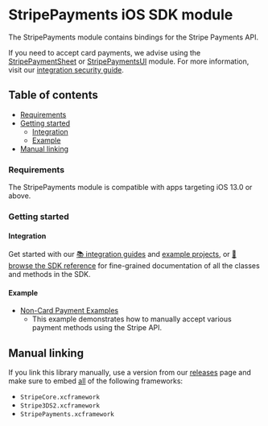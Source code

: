 # StripePayments iOS SDK module

The StripePayments module contains bindings for the Stripe Payments API.

If you need to accept card payments, we advise using the [StripePaymentSheet](../StripePaymentSheet/README.md) or [StripePaymentsUI](../StripePaymentsUI/README.md) module. For more information, visit our [integration security guide](https://stripe.com/docs/security/guide).

## Table of contents
<!-- NOTE: Use case-sensitive anchor links for docc compatibility -->
<!--ts-->
* [Requirements](#Requirements)
* [Getting started](#Getting-started)
   * [Integration](#Integration)
   * [Example](#Example)
* [Manual linking](#Manual-linking)

<!--te-->

### Requirements

The StripePayments module is compatible with apps targeting iOS 13.0 or above.

### Getting started

#### Integration

Get started with our [📚 integration guides](https://stripe.com/docs/payments/payment-methods/overview) and [example projects](../Example), or [📘 browse the SDK reference](https://stripe.dev/stripe-ios/stripe-payments/index.html) for fine-grained documentation of all the classes and methods in the SDK.

#### Example

- [Non-Card Payment Examples](../Example/Non-Card%20Payment%20Examples)
  - This example demonstrates how to manually accept various payment methods using the Stripe API.

## Manual linking

If you link this library manually, use a version from our [releases](https://github.com/stripe/stripe-ios/releases) page and make sure to embed <ins>all</ins> of the following frameworks:
- `StripeCore.xcframework`
- `Stripe3DS2.xcframework`
- `StripePayments.xcframework`
